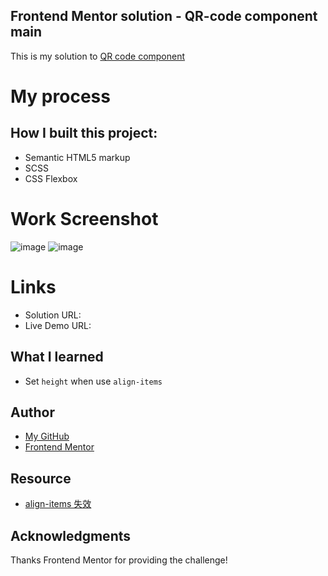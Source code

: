 ## Frontend Mentor solution - QR-code component main
This is my solution to [QR code component](https://www.frontendmentor.io/learning-paths/getting-started-on-frontend-mentor-XJhRWRREZd/steps/66862f95983369c533601705/challenge/start)

# My process
## How I built this project:
- Semantic HTML5 markup
- SCSS
- CSS Flexbox

# Work Screenshot
![image](https://github.com/Gulizuli/frontend-mentor-practice/assets/106880240/6a34d245-4511-4766-8585-31946cc94c0a)
![image](https://github.com/Gulizuli/frontend-mentor-practice/assets/106880240/23a67218-72d3-4d52-a834-958b63d64460)

# Links
- Solution URL:
- Live Demo URL:

## What I learned
- Set `height` when use `align-items`

## Author
- [My GitHub](https://github.com/Gulizuli)
- [Frontend Mentor](https://www.frontendmentor.io/profile/Gulizuli)

## Resource
- [align-items 失效](https://blog.csdn.net/weixin_42878211/article/details/108296972)

## Acknowledgments
Thanks Frontend Mentor for providing the challenge!
